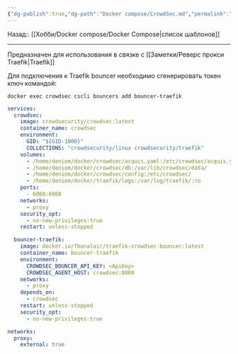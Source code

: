 ```yaml
---
{"dg-publish":true,"dg-path":"Docker compose/CrowdSec.md","permalink":"/docker-compose/crowd-sec/","updated":"2024-09-17T12:42:08+03:00"}
---
```


Назад:: [[Хобби/Docker compose/Docker Compose\|список шаблонов]]

---
Предназначен для использования в связке с [[Заметки/Реверс прокси Traefik\|Traefik]]

Для подключения к Traefik bouncer необходимо сгенерировать токен ключ командой:
```shell
docker exec crowdsec cscli bouncers add bouncer-traefik
```

```yaml
services:
  crowdsec:
    image: crowdsecurity/crowdsec:latest
    container_name: crowdsec
    environment:
      GID: "${GID-1000}"
      COLLECTIONS: "crowdsecurity/linux crowdsecurity/traefik"
    volumes:
      - /home/deniom/docker/crowdsec/acquis.yaml:/etc/crowdsec/acquis.yaml
      - /home/deniom/docker/crowdsec/db:/var/lib/crowdsec/data/
      - /home/deniom/docker/crowdsec/config:/etc/crowdsec/
      - /home/deniom/docker/traefik/logs:/var/log/traefik/:ro
    ports:
      - 6060:6060
    networks:
      - proxy
    security_opt:
      - no-new-privileges:true
    restart: unless-stopped

  bouncer-traefik:
    image: docker.io/fbonalair/traefik-crowdsec-bouncer:latest
    container_name: bouncer-traefik
    environment:
      CROWDSEC_BOUNCER_API_KEY: <ApiKey>
      CROWDSEC_AGENT_HOST: crowdsec:8080
    networks:
      - proxy
    depends_on:
      - crowdsec
    restart: unless-stopped
    security_opt:
      - no-new-privileges:true

networks:
  proxy:
    external: true
```

